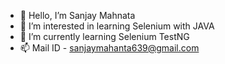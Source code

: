 - 👋 Hello, I’m Sanjay Mahnata
- 👀 I’m interested in learning Selenium with JAVA
- 🌱 I’m currently learning Selenium TestNG
- 📫 Mail ID - sanjaymahanta639@gmail.com

<!---
sanjay639/sanjay639 is a ✨ special ✨ repository because its `README.md` (this file) appears on your GitHub profile.
You can click the Preview link to take a look at your changes.
--->

